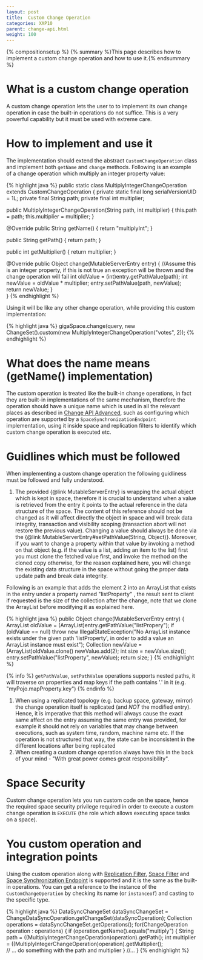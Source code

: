 ```yaml
---
layout: post
title:  Custom Change Operation
categories: XAP10
parent: change-api.html
weight: 100
---
```


{% compositionsetup %}
{% summary %}This page describes how to implement a custom change operation and how to use it.{% endsummary %}

# What is a custom change operation

A custom change operation lets the user to to implement its own change operation in case the built-in operations do not suffice. This is a very powerful capability but it must be used with extreme care.

# How to implement and use it

The implementation should extend the abstract `CustomChangeOperation` class and implement both `getName` and `change` methods.
Following is an example of a change operation which multiply an integer property value:

{% highlight java %}
public static class MultiplyIntegerChangeOperation extends CustomChangeOperation {
  private static final long serialVersionUID = 1L;
  private final String path;
  private final int multiplier;

  public MultiplyIntegerChangeOperation(String path, int multiplier) {
    this.path = path;
    this.multiplier = multiplier;
  }

  @Override
  public String getName() {
    return "multiplyInt";
  }
  
  public String getPath() {
	return path;
  }
  
  public int getMultiplier() {
	return multiplier;
  }

  @Override
  public Object change(MutableServerEntry entry) {
    //Assume this is an integer property, if this is not true an exception will be thrown and the change operation will fail
    int oldValue = (int)entry.getPathValue(path);
    int newValue = oldValue * multiplier;
    entry.setPathValue(path, newValue);
    return newValue;
  }  
}
{% endhighlight %}

Using it will be like any other change operation, while providing this custom implementation:

{% highlight java %}
gigaSpace.change(query, new ChangeSet().custom(new MultiplyIntegerChangeOperation("votes", 2));
{% endhighlight %}

# What does the name means (getName() implementation)

The custom operation is treated like the built-in change operations, in fact they are built-in implementations of the same mechanism, therefore the operation should have a unique name which is used in all the relevant places as described in [Change API Advanced](./change-api-advanced.html), such as configuring which operation are supported by a `SpaceSynchronizationEndpoint` implementation, using it inside space and replication filters to identify which custom change operation is executed etc.

# Guidlines which must be followed

When implementing a custom change operation the following guidliness must be followed and fully understood.
1. The provided {@link MutableServerEntry} is wrapping the actual object which is kept in space, therefore it is crucial to understand when a value is retrieved from the entry 
it points to the actual reference in the data structure of the space. The content of this reference should not be changed as it will affect directly the object in space and will
break data integrity, transaction and visibility scoping (transaction abort will not restore the previous value). Changing a value should always be done via the {@link MutableServerEntry#setPathValue(String, Object)}. 
Moreover, if you want to change a property within that value by invoking a method on that object (e.g. if the value is a list, adding an item to the list) 
first you must clone the fetched value first, and invoke the method on the cloned copy otherwise, for the reason explained here, 
you will change the existing data structure in the space without going the proper data update path and break data integrity.

Following is an example that adds the element 2 into an ArrayList that exists in the entry under a property named "listProperty" , 
the result sent to client if requested is the size of the collection after the change, note that we clone the ArrayList before modifying it as explained here.
	 
{% highlight java %}
public Object change(MutableServerEntry entry) {
  ArrayList oldValue = (ArrayList)entry.getPathValue("listPropery");
  if (oldValue == null)
    throw new IllegalStateException("No ArrayList instance exists under the given path 'listProperty', 
	           					     in order to add a value an ArrayList instance must exist");
  Collection newValue = (ArrayList)oldValue.clone()
  newValue.add(2);
  int size = newValue.size();
  entry.setPathValue("listProperty", newValue);
  return size;
}
{% endhighlight %}
	 
{% info %}
`getPathValue`, `setPathValue` operations supports nested paths, it will traverse on properties and map keys if the path contains '.' in it (e.g. "myPojo.mapProperty.key")
{% endinfo %}	  
1. When using a replicated topology (e.g. backup space, gateway, mirror) the change operation itself is replicated (and *NOT* the modified entry). 
Hence, it is imperative that this method will always cause the exact same affect on the entry assuming the same entry was provided, for example it should not rely 
on variables that may change between executions, such as system time, random, machine name etc.
If the operation is not structured that way, the state can be inconsistent in the different locations after being replicated 
1. When creating a custom change operation always have this in the back of your mind - "With great power comes great responsibility".

# Space Security

Custom change operation lets you run custom code on the space, hence the required space security privilege required in order to execute a custom change operation is `EXECUTE` (the role which allows executing space tasks on a space).

# You custom operation and integration points

Using the custom operation along with [Replication Filter](./cluster-replication-filters.html), [Space Filter](./space-filters.html) and [Space Synchronization Endpoint](./space-synchronization-endpoint-api.html) is supported
and it is the same as the built-in operations. You can get a reference to the instance of the `CustomChangeOperation` by checking its name (or `instanceof`) and casting to the specific type.

{% highlight java %}
DataSyncChangeSet dataSyncChangeSet = ChangeDataSyncOperation.getChangeSet(dataSyncOperation);
Collection<ChangeOperation> operations = dataSyncChangeSet.getOperations();
for(ChangeOperation operation : operations) {
  if (operation.getName().equals("multiply") {
    String path = ((MultiplyIntegerChangeOperation)operation).getPath();
	int multiplier = ((MultiplyIntegerChangeOperation)operation).getMultiplier();    
    // ... do something with the path and multiplier
  }
  //...
}
{% endhighlight %}
